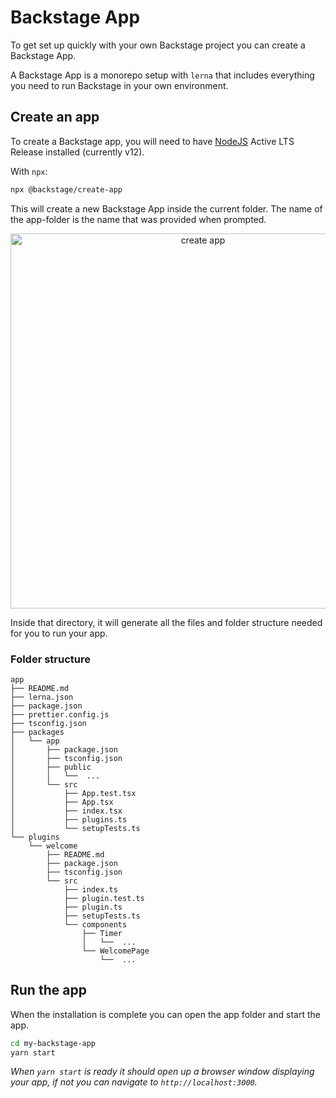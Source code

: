 # Backstage App

To get set up quickly with your own Backstage project you can create a Backstage
App.

A Backstage App is a monorepo setup with `lerna` that includes everything you
need to run Backstage in your own environment.

## Create an app

To create a Backstage app, you will need to have
[NodeJS](https://nodejs.org/en/download/) Active LTS Release installed
(currently v12).

With `npx`:

```bash
npx @backstage/create-app
```

This will create a new Backstage App inside the current folder. The name of the
app-folder is the name that was provided when prompted.

<p align='center'>
    <img src='https://github.com/spotify/backstage/raw/master/docs/getting-started/create-app_output.png' width='600' alt='create app'>
</p>

Inside that directory, it will generate all the files and folder structure
needed for you to run your app.

### Folder structure

```
app
├── README.md
├── lerna.json
├── package.json
├── prettier.config.js
├── tsconfig.json
├── packages
│   └── app
│       ├── package.json
│       ├── tsconfig.json
│       ├── public
│       │   └──  ...
│       └── src
│           ├── App.test.tsx
│           ├── App.tsx
│           ├── index.tsx
│           ├── plugins.ts
│           └── setupTests.ts
└── plugins
    └── welcome
        ├── README.md
        ├── package.json
        ├── tsconfig.json
        └── src
            ├── index.ts
            ├── plugin.test.ts
            ├── plugin.ts
            ├── setupTests.ts
            └── components
                ├── Timer
                │   └──  ...
                └── WelcomePage
                    └──  ...
```

## Run the app

When the installation is complete you can open the app folder and start the app.

```bash
cd my-backstage-app
yarn start
```

_When `yarn start` is ready it should open up a browser window displaying your
app, if not you can navigate to `http://localhost:3000`._
